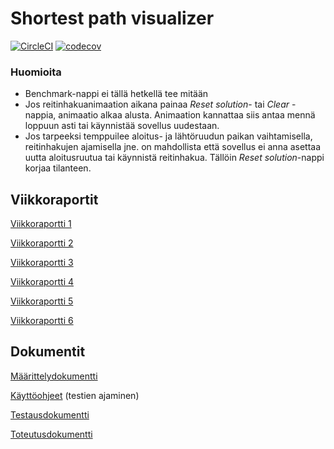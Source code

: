 # Shortest path visualizer
[![CircleCI](https://circleci.com/gh/chipfrog/Shortest-path-visualizer.svg?style=svg)](https://circleci.com/gh/chipfrog/Shortest-path-visualizer)
[![codecov](https://codecov.io/gh/chipfrog/Shortest-path-visualizer/branch/master/graph/badge.svg)](https://codecov.io/gh/chipfrog/Shortest-path-visualizer)

### Huomioita
* Benchmark-nappi ei tällä hetkellä tee mitään
* Jos reitinhakuanimaation aikana painaa _Reset solution_- tai _Clear_ -nappia, animaatio alkaa alusta. Animaation kannattaa siis antaa mennä loppuun asti tai käynnistää sovellus uudestaan. 
* Jos tarpeeksi temppuilee aloitus- ja lähtöruudun paikan vaihtamisella, reitinhakujen ajamisella jne. on mahdollista että sovellus ei anna asettaa uutta aloitusruutua tai käynnistä reitinhakua. Tällöin _Reset solution_-nappi korjaa tilanteen.

## Viikkoraportit

[Viikkoraportti 1](https://github.com/chipfrog/Shortest-path-visualizer/blob/master/dokumentaatio/Viikkoraportti_1.md)

[Viikkoraportti 2](https://github.com/chipfrog/Shortest-path-visualizer/blob/master/dokumentaatio/Viikkoraportti_2.md)

[Viikkoraportti 3](https://github.com/chipfrog/Shortest-path-visualizer/blob/master/dokumentaatio/Viikkoraportti_3.md)

[Viikkoraportti 4](https://github.com/chipfrog/Shortest-path-visualizer/blob/master/dokumentaatio/Viikkoraportti_4.md)

[Viikkoraportti 5](https://github.com/chipfrog/Shortest-path-visualizer/blob/master/dokumentaatio/Viikkoraportti_5.md)

[Viikkoraportti 6](https://github.com/chipfrog/Shortest-path-visualizer/blob/master/dokumentaatio/Vikkoraportti_6.md)

## Dokumentit

[Määrittelydokumentti](https://github.com/chipfrog/Shortest-path-visualizer/blob/master/dokumentaatio/maarittelydokumentti.md)

[Käyttöohjeet](https://github.com/chipfrog/Shortest-path-visualizer/blob/master/dokumentaatio/manual.md) (testien ajaminen)

[Testausdokumentti](https://github.com/chipfrog/Shortest-path-visualizer/blob/master/dokumentaatio/Testausdokumentti.md)

[Toteutusdokumentti](https://github.com/chipfrog/Shortest-path-visualizer/blob/master/dokumentaatio/Toteutusdokumentti.md)
